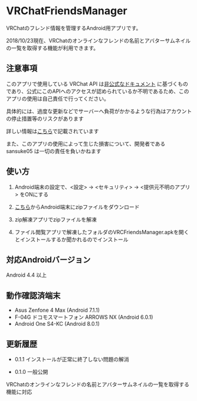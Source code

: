# VRChatFriendsManager

VRChatのフレンド情報を管理するAndroid用アプリです。

2018/10/23現在、VRChatのオンラインなフレンドの名前とアバターサムネイルの一覧を取得する機能が利用できます。

## 注意事項

このアプリで使用している VRChat API は[非公式なドキュメント](https://vrchatapi.github.io/) に基づくものであり、公式にこのAPIへのアクセスが認められているか不明であるため、このアプリの使用は自己責任で行ってください。

具体的には、過度な更新などでサーバーへ負荷がかかるような行為はアカウントの停止措置等のリスクがあります

詳しい情報は[こちら](https://qiita.com/y23586/items/484c8465b7a966d237c0)で記載されています

また、このアプリの使用によって生じた損害について、開発者である sansuke05 は一切の責任を負いかねます

## 使い方

1. Android端末の設定で、<設定> → <セキュリティ> → <提供元不明のアプリ> をONにする

2. [こちら](https://sansuke05.booth.pm/items/1065717)からAndroid端末にzipファイルをダウンロード

3. zip解凍アプリでzipファイルを解凍

4. ファイル閲覧アプリで解凍したフォルダのVRCFriendsManager.apkを開くとインストールするか聞かれるのでインストール

## 対応Androidバージョン

Android 4.4 以上

## 動作確認済端末

- Asus Zenfone 4 Max (Android 7.1.1)
- F-04G ドコモスマートフォン ARROWS NX (Android 6.0.1)
- Android One S4-KC (Android 8.0.1)

## 更新履歴

- 0.1.1
インストールが正常に終了しない問題の解消

- 0.1.0
一般公開

VRChatのオンラインなフレンドの名前とアバターサムネイルの一覧を取得する機能に対応